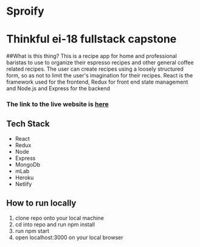 # Sproify

# Thinkful ei-18 fullstack capstone
##What is this thing?
This is a recipe app for home and professional baristas to use to organize their espresso recipes and other general coffee related recipes. The user can create recipes using a loosely structured form, so as not to limit the user's imagination for their recipes. React is the framework used for the frontend, Redux for front end state management and Node.js and Express for the backend

### The link to the live website is [here](https://thirsty-stonebraker-3c6282.netlify.com/)

## Tech Stack
* React
* Redux
* Node
* Express
* MongoDb
* mLab
* Heroku
* Netlify


## How to run locally
1. clone repo onto your local machine
2. cd into repo and run npm install
3. run npm start
4. open localhost:3000 on your local browser
